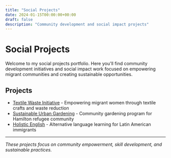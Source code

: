 ```yaml
---
title: "Social Projects"
date: 2024-01-15T00:00:00+00:00
draft: false
description: "Community development and social impact projects"
---
```


# Social Projects

Welcome to my social projects portfolio. Here you'll find community development initiatives and social impact work focused on empowering migrant communities and creating sustainable opportunities.

## Projects

- [Textile Waste Initiative](/social-projects/textile-waste-initiative/) - Empowering migrant women through textile crafts and waste reduction
- [Sustainable Urban Gardening](/social-projects/sustainable-urban-gardening/) - Community gardening program for Hamilton refugee community
- [Holistic English](/social-projects/holistic-english/) - Alternative language learning for Latin American immigrants

---

*These projects focus on community empowerment, skill development, and sustainable practices.*
